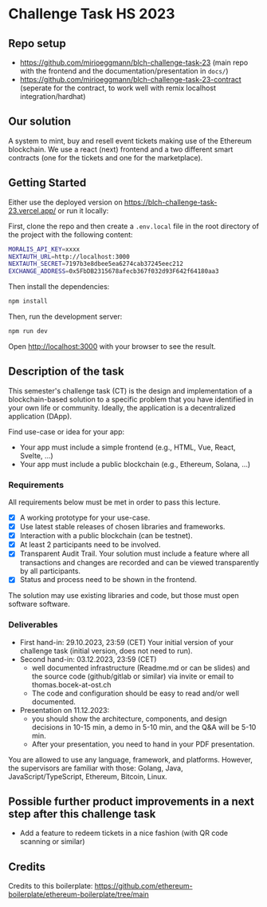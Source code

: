 # Challenge Task HS 2023
## Repo setup
- https://github.com/mirioeggmann/blch-challenge-task-23 (main repo with the frontend and the documentation/presentation in `docs/`)
- https://github.com/mirioeggmann/blch-challenge-task-23-contract (seperate for the contract, to work well with remix localhost integration/hardhat)

## Our solution
A system to mint, buy and resell event tickets making use of the Ethereum blockchain.
We use a react (next) frontend and a two different smart contracts (one for the tickets and one for the marketplace).

## Getting Started

Either use the deployed version on https://blch-challenge-task-23.vercel.app/ or run it locally:

First, clone the repo and then create a `.env.local` file in the root directory of the project with the following content:
```bash
MORALIS_API_KEY=xxxx
NEXTAUTH_URL=http://localhost:3000
NEXTAUTH_SECRET=7197b3e8dbee5ea6274cab37245eec212
EXCHANGE_ADDRESS=0x5FbDB2315678afecb367f032d93F642f64180aa3
```

Then install the dependencies:
```bash
npm install
```

Then, run the development server:
```bash
npm run dev
```

Open [http://localhost:3000](http://localhost:3000) with your browser to see the result.

## Description of the task
This semester's challenge task (CT) is the design and implementation of a blockchain-based solution to a specific problem that you have identified in your own life or community. 
Ideally, the application is a decentralized application (DApp).

Find use-case or idea for your app:
- Your app must include a simple frontend (e.g., HTML, Vue, React, Svelte, ...)
- Your app must include a public blockchain (e.g., Ethereum, Solana, ...)

### Requirements
All requirements below must be met in order to pass this lecture.
- [x] A working prototype for your use-case.
- [x] Use latest stable releases of chosen libraries and frameworks.
- [x] Interaction with a public blockchain (can be testnet).
- [x] At least 2 participants need to be involved.
- [x] Transparent Audit Trail. Your solution must include a feature where all transactions and changes are recorded and can be viewed transparently by all participants.
- [x] Status and process need to be shown in the frontend.

The solution may use existing libraries and code, but those must open software software.

### Deliverables
- First hand-in: 29.10.2023, 23:59 (CET) Your initial version of your challenge task (initial version, does not need to run). 
- Second hand-in: 03.12.2023, 23:59 (CET)
  - well documented infrastructure (Readme.md or can be slides) and the source code (github/gitlab or similar) via invite or email to thomas.bocek-at-ost.ch 
  - The code and configuration should be easy to read and/or well documented. 
- Presentation on 11.12.2023:
  - you should show the architecture, components, and design decisions in 10-15 min, a demo in 5-10 min, and the Q&A will be 5-10 min. 
  - After your presentation, you need to hand in your PDF presentation.

You are allowed to use any language, framework, and platforms. 
However, the supervisors are familiar with those: Golang, Java, JavaScript/TypeScript, Ethereum, Bitcoin, Linux.

## Possible further product improvements in a next step after this challenge task
- Add a feature to redeem tickets in a nice fashion (with QR code scanning or similar)

## Credits

Credits to this boilerplate: https://github.com/ethereum-boilerplate/ethereum-boilerplate/tree/main
